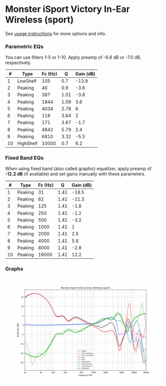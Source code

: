 # Monster iSport Victory In-Ear Wireless (sport)
See [usage instructions](https://github.com/jaakkopasanen/AutoEq#usage) for more options and info.

### Parametric EQs
You can use filters 1-5 or 1-10. Apply preamp of -6.9 dB or -7.0 dB, respectively.

|   # | Type      |   Fc (Hz) |    Q |   Gain (dB) |
|-----|-----------|-----------|------|-------------|
|   1 | LowShelf  |       105 | 0.7  |       -13.9 |
|   2 | Peaking   |        40 | 0.9  |        -3.6 |
|   3 | Peaking   |       387 | 1.01 |        -3.8 |
|   4 | Peaking   |      1844 | 1.09 |         3.6 |
|   5 | Peaking   |      4034 | 2.78 |         6   |
|   6 | Peaking   |       118 | 3.64 |         2   |
|   7 | Peaking   |       171 | 3.67 |        -1.7 |
|   8 | Peaking   |      4842 | 5.79 |         2.4 |
|   9 | Peaking   |      6810 | 3.32 |        -5.5 |
|  10 | HighShelf |     10000 | 0.7  |         6.2 |

### Fixed Band EQs
When using fixed band (also called graphic) equalizer, apply preamp of **-12.2 dB** (if available) and set gains manually with these parameters.

|   # | Type    |   Fc (Hz) |    Q |   Gain (dB) |
|-----|---------|-----------|------|-------------|
|   1 | Peaking |        31 | 1.41 |       -18.5 |
|   2 | Peaking |        62 | 1.41 |       -11.3 |
|   3 | Peaking |       125 | 1.41 |        -1.8 |
|   4 | Peaking |       250 | 1.41 |        -1.2 |
|   5 | Peaking |       500 | 1.41 |        -3.2 |
|   6 | Peaking |      1000 | 1.41 |         1   |
|   7 | Peaking |      2000 | 1.41 |         2.5 |
|   8 | Peaking |      4000 | 1.41 |         5.6 |
|   9 | Peaking |      8000 | 1.41 |        -2.8 |
|  10 | Peaking |     16000 | 1.41 |        12.2 |

### Graphs
![](./Monster%20iSport%20Victory%20In-Ear%20Wireless%20(sport).png)
